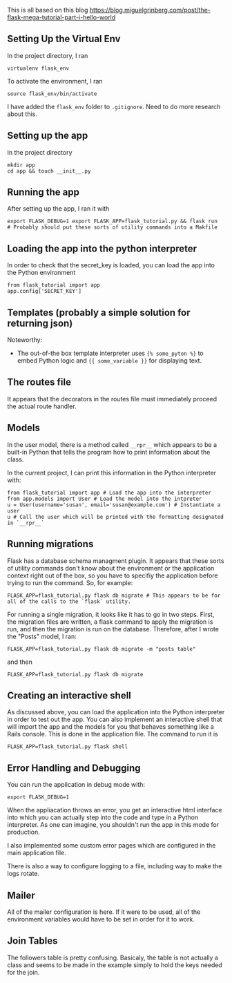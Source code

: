This is all based on this blog
https://blog.miguelgrinberg.com/post/the-flask-mega-tutorial-part-i-hello-world

## Setting Up the Virtual Env
In the project directory, I ran

    virtualenv flask_env

To activate the environment, I ran

    source flask_env/bin/activate

I have added the `flask_env` folder to `.gitignore`. Need to do more research about this.

## Setting up the app
In the project directory

    mkdir app
    cd app && touch __init__.py

## Running the app
After setting up the app, I ran it with

    export FLASK_DEBUG=1 export FLASK_APP=flask_tutorial.py && flask run
    # Probably should put these sorts of utility commands into a Makfile

## Loading the app into the python interpreter
In order to check that the secret_key is loaded, you can load the app into the Python environment

    from flask_tutorial import app
    app.config['SECRET_KEY']

## Templates (probably a simple solution for returning json)
Noteworthy:

- The out-of-the box template interpreter uses `{% some_pyton %}` to embed Python logic and `{{ some_variable }}` for displaying text.

## The routes file
It appears that the decorators in the routes file must immediately proceed the actual route handler.

## Models
In the user model, there is a method called `__rpr__` which appears to be a built-in Python that tells the program how to print information about the class.

In the current project, I can print this information in the Python interpreter with:

    from flask_tutorial import app # Load the app into the interpreter
    from app.models import User # Load the model into the intpreter
    u = User(username='susan', email='susan@example.com') # Instantiate a user
    u # Call the user which will be printed with the formatting designated in `__rpr__`

## Running migrations
Flask has a database schema managment plugin. It appears that these sorts of utility commands don't know about the environment or the application context right out of the box, so you have to specifiy the application before trying to run the command. So, for example:

    FLASK_APP=flask_tutorial.py flask db migrate # This appears to be for all of the calls to the `flask` utility.

For running a single migration, it looks like it has to go in two steps. First, the migration files are written, a flask command to apply the migration is run, and then the migration is run on the database. Therefore, after I wrote the "Posts" model, I ran:

    FLASK_APP=flask_tutorial.py flask db migrate -m "posts table"

and then

    FLASK_APP=flask_tutorial.py flask db migrate

## Creating an interactive shell
As discussed above, you can load the application into the Python interpreter in order to test out the app. You can also implement an interactive shell that will import the app and the models for you that behaves something like a Rails console. This is done in the application file. The command to run it is

    FLASK_APP=flask_tutorial.py flask shell

## Error Handling and Debugging
You can run the application in debug mode with:

    export FLASK_DEBUG=1

When the appliacation throws an error, you get an interactive html interface into which you can actually step into the code and type in a Python interpreter. As one can imagine, you shouldn't run the app in this mode for production.

I also implemented some custom error pages which are configured in the main application file.

There is also a way to configure logging to a file, including way to make the logs rotate.

## Mailer
All of the mailer configuration is here. If it were to be used, all of the environment variables would have to be set in order for it to work.

## Join Tables
The followers table is pretty confusing. Basicaly, the table is not actually a class and seems to be made in the example simply to hold the keys needed for the join.

